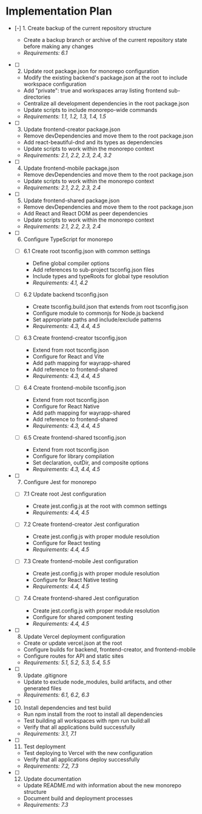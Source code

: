 # Implementation Plan

- [-] 1. Create backup of the current repository structure






  - Create a backup branch or archive of the current repository state before making any changes
  - _Requirements: 6.1_

- [ ] 2. Update root package.json for monorepo configuration
  - Modify the existing backend's package.json at the root to include workspace configuration
  - Add "private": true and workspaces array listing frontend sub-directories
  - Centralize all development dependencies in the root package.json
  - Update scripts to include monorepo-wide commands
  - _Requirements: 1.1, 1.2, 1.3, 1.4, 1.5_

- [ ] 3. Update frontend-creator package.json
  - Remove devDependencies and move them to the root package.json
  - Add react-beautiful-dnd and its types as dependencies
  - Update scripts to work within the monorepo context
  - _Requirements: 2.1, 2.2, 2.3, 2.4, 3.2_

- [ ] 4. Update frontend-mobile package.json
  - Remove devDependencies and move them to the root package.json
  - Update scripts to work within the monorepo context
  - _Requirements: 2.1, 2.2, 2.3, 2.4_

- [ ] 5. Update frontend-shared package.json
  - Remove devDependencies and move them to the root package.json
  - Add React and React DOM as peer dependencies
  - Update scripts to work within the monorepo context
  - _Requirements: 2.1, 2.2, 2.3, 2.4_

- [ ] 6. Configure TypeScript for monorepo
  - [ ] 6.1 Create root tsconfig.json with common settings
    - Define global compiler options
    - Add references to sub-project tsconfig.json files
    - Include types and typeRoots for global type resolution
    - _Requirements: 4.1, 4.2_
  
  - [ ] 6.2 Update backend tsconfig.json
    - Create tsconfig.build.json that extends from root tsconfig.json
    - Configure module to commonjs for Node.js backend
    - Set appropriate paths and include/exclude patterns
    - _Requirements: 4.3, 4.4, 4.5_
  
  - [ ] 6.3 Create frontend-creator tsconfig.json
    - Extend from root tsconfig.json
    - Configure for React and Vite
    - Add path mapping for wayrapp-shared
    - Add reference to frontend-shared
    - _Requirements: 4.3, 4.4, 4.5_
  
  - [ ] 6.4 Create frontend-mobile tsconfig.json
    - Extend from root tsconfig.json
    - Configure for React Native
    - Add path mapping for wayrapp-shared
    - Add reference to frontend-shared
    - _Requirements: 4.3, 4.4, 4.5_
  
  - [ ] 6.5 Create frontend-shared tsconfig.json
    - Extend from root tsconfig.json
    - Configure for library compilation
    - Set declaration, outDir, and composite options
    - _Requirements: 4.3, 4.4, 4.5_

- [ ] 7. Configure Jest for monorepo
  - [ ] 7.1 Create root Jest configuration
    - Create jest.config.js at the root with common settings
    - _Requirements: 4.4, 4.5_
  
  - [ ] 7.2 Create frontend-creator Jest configuration
    - Create jest.config.js with proper module resolution
    - Configure for React testing
    - _Requirements: 4.4, 4.5_
  
  - [ ] 7.3 Create frontend-mobile Jest configuration
    - Create jest.config.js with proper module resolution
    - Configure for React Native testing
    - _Requirements: 4.4, 4.5_
  
  - [ ] 7.4 Create frontend-shared Jest configuration
    - Create jest.config.js with proper module resolution
    - Configure for shared component testing
    - _Requirements: 4.4, 4.5_

- [ ] 8. Update Vercel deployment configuration
  - Create or update vercel.json at the root
  - Configure builds for backend, frontend-creator, and frontend-mobile
  - Configure routes for API and static sites
  - _Requirements: 5.1, 5.2, 5.3, 5.4, 5.5_

- [ ] 9. Update .gitignore
  - Update to exclude node_modules, build artifacts, and other generated files
  - _Requirements: 6.1, 6.2, 6.3_

- [ ] 10. Install dependencies and test build
  - Run npm install from the root to install all dependencies
  - Test building all workspaces with npm run build:all
  - Verify that all applications build successfully
  - _Requirements: 3.1, 7.1_

- [ ] 11. Test deployment
  - Test deploying to Vercel with the new configuration
  - Verify that all applications deploy successfully
  - _Requirements: 7.2, 7.3_

- [ ] 12. Update documentation
  - Update README.md with information about the new monorepo structure
  - Document build and deployment processes
  - _Requirements: 7.3_